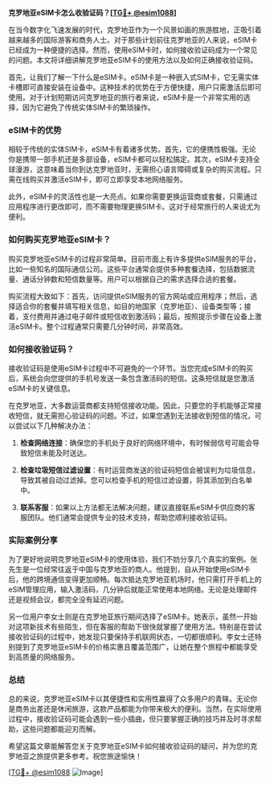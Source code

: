 **克罗地亚eSIM卡怎么收验证码？[[TG💪+ @esim1088](https://t.me/s/esim1088)]**

在当今数字化飞速发展的时代，克罗地亚作为一个风景如画的旅游胜地，正吸引着越来越多的国际游客和商务人士。对于那些计划前往克罗地亚的人来说，eSIM卡已经成为一种便捷的选择。然而，使用eSIM卡时，如何接收验证码成为一个常见的问题。本文将详细讲解克罗地亚eSIM卡的使用方法以及如何正确接收验证码。

首先，让我们了解一下什么是eSIM卡。eSIM卡是一种嵌入式SIM卡，它无需实体卡槽即可直接安装在设备中。这种技术的优势在于方便快捷，用户只需激活后即可使用。对于计划短期访问克罗地亚的旅行者来说，eSIM卡是一个非常实用的选择，因为它避免了传统实体SIM卡的繁琐操作。

### eSIM卡的优势

相较于传统的实体SIM卡，eSIM卡有着诸多优势。首先，它的便携性极强。无论你是携带一部手机还是多部设备，eSIM卡都可以轻松搞定。其次，eSIM卡支持全球漫游，这意味着当你到达克罗地亚时，无需担心语言障碍或复杂的购买流程。只需在线购买并激活eSIM卡，即可立即享受本地网络服务。

此外，eSIM卡的灵活性也是一大亮点。如果你需要更换运营商或套餐，只需通过应用程序进行更改即可，而不需要物理更换SIM卡。这对于经常旅行的人来说尤为便利。

### 如何购买克罗地亚eSIM卡？

购买克罗地亚eSIM卡的过程非常简单。目前市面上有许多提供eSIM服务的平台，比如一些知名的国际通信公司。这些平台通常会提供多种套餐选择，包括数据流量、通话分钟数和短信数量等。用户可以根据自己的需求选择合适的套餐。

购买流程大致如下：首先，访问提供eSIM服务的官方网站或应用程序；然后，选择适合你的套餐并填写相关信息，如目的地国家（克罗地亚）、设备类型等；接着，支付费用并通过电子邮件或短信收到激活码；最后，按照提示步骤在设备上激活eSIM卡。整个过程通常只需要几分钟时间，非常高效。

### 如何接收验证码？

接收验证码是使用eSIM卡过程中不可避免的一个环节。当您完成eSIM卡的购买后，系统会向您提供的手机号发送一条包含激活码的短信。这条短信就是您激活eSIM卡的关键信息。

在克罗地亚，大多数运营商都支持短信接收功能。因此，只要您的手机能够正常接收短信，就无需担心验证码的问题。不过，如果您遇到无法接收到短信的情况，可以尝试以下几种解决办法：

1. **检查网络连接**：确保您的手机处于良好的网络环境中，有时候弱信号可能会导致短信未能及时送达。
   
2. **检查垃圾短信过滤设置**：有时运营商发送的验证码短信会被误判为垃圾信息，导致其被自动过滤掉。您可以检查手机的短信过滤设置，将其添加到白名单中。

3. **联系客服**：如果以上方法都无法解决问题，建议直接联系eSIM卡供应商的客服团队。他们通常会提供专业的技术支持，帮助您顺利接收验证码。

### 实际案例分享

为了更好地说明克罗地亚eSIM卡的使用体验，我们不妨分享几个真实的案例。张先生是一位经常往返于中国与克罗地亚的商人。他提到，自从开始使用eSIM卡后，他的跨境通信变得更加顺畅。每次抵达克罗地亚机场时，他只需打开手机上的eSIM管理应用，输入激活码，几分钟后就能正常使用本地网络。无论是处理邮件还是视频会议，都完全没有延迟问题。

另一位用户李女士则是在克罗地亚旅行期间选择了eSIM卡。她表示，虽然一开始对这项新技术有些陌生，但在客服的帮助下很快就掌握了使用方法。特别是在尝试接收验证码的过程中，她发现只要保持手机联网状态，一切都很顺利。李女士还特别提到了克罗地亚eSIM卡的价格实惠且覆盖范围广，让她在整个旅程中都能享受到高质量的网络服务。

### 总结

总的来说，克罗地亚eSIM卡以其便捷性和实用性赢得了众多用户的青睐。无论你是商务出差还是休闲旅游，这款产品都能为你带来极大的便利。当然，在实际使用过程中，接收验证码可能会遇到一些小插曲，但只要掌握正确的技巧并及时寻求帮助，这些问题都能迎刃而解。

希望这篇文章能解答您关于克罗地亚eSIM卡如何接收验证码的疑问，并为您的克罗地亚之旅提供更多参考。祝您旅途愉快！

[[TG💪+ @esim1088](https://t.me/s/esim1088) ![Image](https://i.postimg.cc/4NQfJmqS/Snipaste-2025-05-13-00-14-12.png)]